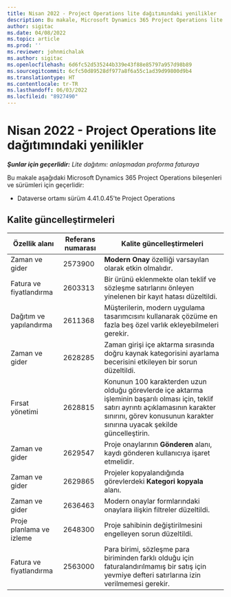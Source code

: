 ```yaml
---
title: Nisan 2022 - Project Operations lite dağıtımındaki yenilikler
description: Bu makale, Microsoft Dynamics 365 Project Operations lite dağıtımının Nisan 2022 sürümünde kullanılabilen kalite güncelleştirmeleri hakkında bilgi sağlar.
author: sigitac
ms.date: 04/08/2022
ms.topic: article
ms.prod: ''
ms.reviewer: johnmichalak
ms.author: sigitac
ms.openlocfilehash: 6d6fc52d535244b339e43f88e85797a957d98b89
ms.sourcegitcommit: 6cfc50d89528df977a8f6a55c1ad39d99800d9b4
ms.translationtype: HT
ms.contentlocale: tr-TR
ms.lasthandoff: 06/03/2022
ms.locfileid: "8927490"
---
```

# <a name="whats-new-april-2022---project-operations-lite-deployment"></a>Nisan 2022 - Project Operations lite dağıtımındaki yenilikler

_**Şunlar için geçerlidir:** Lite dağıtımı: anlaşmadan proforma faturaya_

Bu makale aşağıdaki Microsoft Dynamics 365 Project Operations bileşenleri ve sürümleri için geçerlidir:

- Dataverse ortamı sürüm 4.41.0.45'te Project Operations

## <a name="quality-updates"></a>Kalite güncelleştirmeleri

| Özellik alanı | Referans numarası | Kalite güncelleştirmeleri |
| --- | --- | --- |
| Zaman ve gider | 2573900 | **Modern Onay** özelliği varsayılan olarak etkin olmalıdır. |
| Fatura ve fiyatlandırma | 2603313 | Bir ürünü eklenmekte olan teklif ve sözleşme satırlarını önleyen yinelenen bir kayıt hatası düzeltildi. |
| Dağıtım ve yapılandırma | 2611368 | Müşterilerin, modern uygulama tasarımcısını kullanarak çözüme en fazla beş özel varlık ekleyebilmeleri gerekir. |
| Zaman ve gider | 2628285 | Zaman girişi içe aktarma sırasında doğru kaynak kategorisini ayarlama becerisini etkileyen bir sorun düzeltildi. |
| Fırsat yönetimi| 2628815 | Konunun 100 karakterden uzun olduğu görevlerde içe aktarma işleminin başarılı olması için, teklif satırı ayrıntı açıklamasının karakter sınırını, görev konusunun karakter sınırına uyacak şekilde güncelleştirin. |
| Zaman ve gider| 2629547 | Proje onaylarının **Gönderen** alanı, kaydı gönderen kullanıcıya işaret etmelidir. |
| Zaman ve gider| 2629865 | Projeler kopyalandığında görevlerdeki **Kategori kopyala** alanı. |
| Zaman ve gider| 2636463 | Modern onaylar formlarındaki onaylara ilişkin filtreler düzeltildi. |
| Proje planlama ve izleme | 2648300 | Proje sahibinin değiştirilmesini engelleyen sorun düzeltildi. |
| Fatura ve fiyatlandırma | 2563000 | Para birimi, sözleşme para biriminden farklı olduğu için faturalandırılmamış bir satış için yevmiye defteri satırlarına izin verilmemesi gerekir. |
